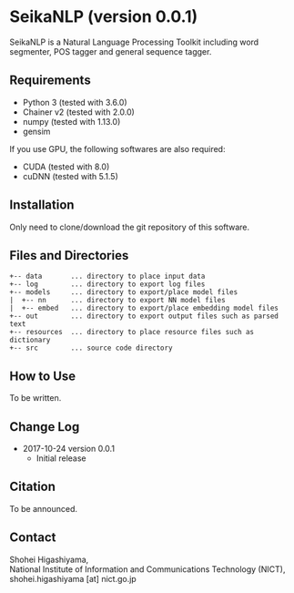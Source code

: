 # SeikaNLP (version 0.0.1)

SeikaNLP is a Natural Language Processing Toolkit including word segmenter, POS tagger and general sequence tagger.


## Requirements

- Python 3 (tested with 3.6.0)
- Chainer v2 (tested with 2.0.0)
- numpy (tested with 1.13.0)
- gensim

If you use GPU, the following softwares are also required:

- CUDA (tested with 8.0)
- cuDNN (tested with 5.1.5)


## Installation

Only need to clone/download the git repository of this software.


## Files and Directories

~~~~
+-- data       ... directory to place input data
+-- log        ... directory to export log files
+-- models     ... directory to export/place model files
|  +-- nn      ... directory to export NN model files
|  +-- embed   ... directory to export/place embedding model files
+-- out        ... directory to export output files such as parsed text
+-- resources  ... directory to place resource files such as dictionary
+-- src        ... source code directory
~~~~


## How to Use

To be written.


## Change Log

- 2017-10-24 version 0.0.1
    - Initial release


## Citation

To be announced.


## Contact

Shohei Higashiyama,  
National Institute of Information and Communications Technology (NICT),  
shohei.higashiyama [at] nict.go.jp
